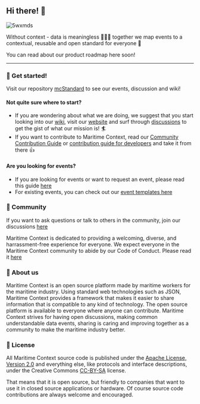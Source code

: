 ## Hi there! 👋

![5wxmds](https://user-images.githubusercontent.com/93884264/145002929-cdf3ec6b-ac8b-4c16-be0d-570a3e8545bc.jpg)

Without context - data is meaningless 🤷🏻‍♀️ together we map events to a contextual, reusable and open standard for everyone 🙌

You can read about our product roadmap here soon!

---
### 🏁 Get started!

Visit our repository [mcStandard](https://github.com/Maritime-context/mcStandard) to see our events, discussion and wiki!

#### Not quite sure where to start?

- If you are wondering about what we are doing, we suggest that you start looking into our [wiki](https://github.com/Maritime-context/mcStandard/wiki), visit our [website](https://www.maritimecontext.org/) and surf through [discussions](https://github.com/Maritime-context/mcStandard/discussions) to get the gist of what our mission is! 🏄
- If you want to contribute to Maritime Context, read our [Community Contribution Guide](https://github.com/Maritime-context/mcStandard/wiki/Community-Contribution-Guide#welcome) or [contribution guide for developers](https://github.com/Maritime-context/mcStandard/blob/main/CONTRIBUTING.md) and take it from there 👍

#### Are you looking for events?
- If you are looking for events or want to request an event, please read this guide [here](https://github.com/Maritime-context/mcStandard/blob/main/EventGuide.md)
- For existing events, you can check out our [event templates here](https://github.com/Maritime-context/mcStandard/tree/main/MC_V1-TEMPLATES/EVENT_TEMPLATES)

### 🌱 Community

If you want to ask questions or talk to others in the community, join our discussions [here](https://github.com/Maritime-context/mcStandard/discussions)

Maritime Context is dedicated to providing a welcoming, diverse, and harrassment-free experience for everyone. We expect everyone in the Maritime Context community to abide by our Code of Conduct. Please read it [here](https://github.com/Maritime-context/mcStandard/wiki/Code-of-Conduct)


### 🧜 About us

Maritime Context is an open source platform made by maritime workers for the maritime industry. Using standard web technologies such as JSON, Maritime Context provides a framework that makes it easier to share information that is compatible to any kind of technology. The open source platform is available to everyone where anyone can contribute. Maritime Context strives for having open discussions, making common understandable data events, sharing is caring and improving together as a community to make the maritime industry better.

### 📄 License
All Maritime Context source code is published under the [Apache License, Version 2.0](https://www.apache.org/licenses/LICENSE-2.0) and everything else, like protocols and interface descriptions, under the Creative Commons [CC-BY-SA](https://creativecommons.org/licenses/by-sa/4.0/) license.

That means that it is open source, but friendly to companies that want to use it in closed source applications or hardware. Of course source code contributions are always welcome and encouraged.

<!--

**Here are some ideas to get you started:**

🙋‍♀️ A short introduction - what is your organization all about?
🌈 Contribution guidelines - how can the community get involved?
👩‍💻 Useful resources - where can the community find your docs? Is there anything else the community should know?
🍿 Fun facts - what does your team eat for breakfast?
🧙 Remember, you can do mighty things with the power of [Markdown](https://docs.github.com/github/writing-on-github/getting-started-with-writing-and-formatting-on-github/basic-writing-and-formatting-syntax)
-->
